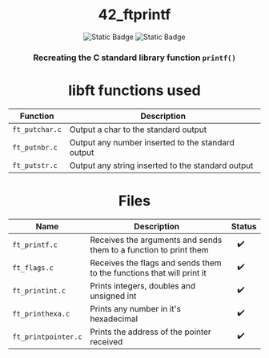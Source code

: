 <div align="center">

# 42_ftprintf
![Static Badge](https://img.shields.io/badge/score-%3F%2F100-green?style=for-the-badge&labelColor=%2312263A&color=%2306BCC1)
![Static Badge](https://img.shields.io/badge/language-C-green?style=for-the-badge&labelColor=%2312263A&color=%2306BCC1)

### Recreating the C standard library function `printf()`

# libft functions used
Function | Description
--|--|
`ft_putchar.c` | Output a char to the standard output
`ft_putnbr.c` | Output any number inserted to the standard output
`ft_putstr.c` | Output any string inserted to the standard output

# Files
Name | Description | Status 
--|--|--
`ft_printf.c`| Receives the arguments and sends them to a function to print them | ⠀✔️
`ft_flags.c` | Receives the flags and sends them to the functions that will print it | ⠀✔️
`ft_printint.c` | Prints integers, doubles and unsigned int | ⠀✔️
`ft_printhexa.c` | Prints any number in it's hexadecimal | ⠀✔️
`ft_printpointer.c` | Prints the address of the pointer received | ⠀✔️ 

</div>
